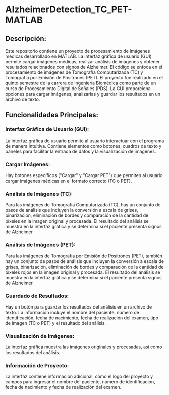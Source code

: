 # AlzheimerDetection_TC_PET-MATLAB
## Descripción:
Este repositorio contiene un proyecto de procesamiento de imágenes médicas desarrollado en MATLAB. La interfaz gráfica de usuario (GUI) permite cargar imágenes médicas, realizar análisis de imágenes y obtener resultados relacionados con signos de Alzheimer. El código se enfoca en el procesamiento de imágenes de Tomografía Computarizada (TC) y Tomografía por Emisión de Positrones (PET). El proyecto fue realizado en el quinto semestre de la carrera de Ingeniería Biomédica como parte de un curso de Procesamiento Digital de Señales (PDS). La GUI proporciona opciones para cargar imágenes, analizarlas y guardar los resultados en un archivo de texto.

## Funcionalidades Principales:
### Interfaz Gráfica de Usuario (GUI):
La interfaz gráfica de usuario permite al usuario interactuar con el programa de manera intuitiva.
Contiene elementos como botones, cuadros de texto y paneles para facilitar la entrada de datos y la visualización de imágenes.
### Cargar Imágenes:
Hay botones específicos ("Cargar" y "Cargar PET") que permiten al usuario cargar imágenes médicas en el formato correcto (TC o PET).
### Análisis de Imágenes (TC):
Para las imágenes de Tomografía Computarizada (TC), hay un conjunto de pasos de análisis que incluyen la conversión a escala de grises, binarización, eliminación de bordes y comparación de la cantidad de píxeles en la imagen original y procesada.
El resultado del análisis se muestra en la interfaz gráfica y se determina si el paciente presenta signos de Alzheimer.
### Análisis de Imágenes (PET):
Para las imágenes de Tomografía por Emisión de Positrones (PET), también hay un conjunto de pasos de análisis que incluyen la conversión a escala de grises, binarización, eliminación de bordes y comparación de la cantidad de píxeles rojos en la imagen original y procesada.
El resultado del análisis se muestra en la interfaz gráfica y se determina si el paciente presenta signos de Alzheimer.
### Guardado de Resultados:
Hay un botón para guardar los resultados del análisis en un archivo de texto. La información incluye el nombre del paciente, número de identificación, fecha de nacimiento, fecha de realización del examen, tipo de imagen (TC o PET) y el resultado del análisis.
### Visualización de Imágenes:
La interfaz gráfica muestra las imágenes originales y procesadas, así como los resultados del análisis.
### Información de Proyecto:
La interfaz contiene información adicional, como el logo del proyecto y campos para ingresar el nombre del paciente, número de identificación, fecha de nacimiento y fecha de realización del examen.
